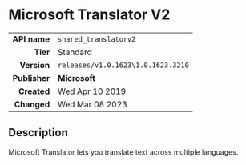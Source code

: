 # Microsoft Translator V2
| | |
|-:|-|
|**API name**|`shared_translatorv2`|
|**Tier**|Standard|
|**Version**|`releases/v1.0.1623\1.0.1623.3210`|
|**Publisher**|**Microsoft**|
|**Created**|Wed Apr 10 2019|
|**Changed**|Wed Mar 08 2023|

## Description
Microsoft Translator lets you translate text across multiple languages.
